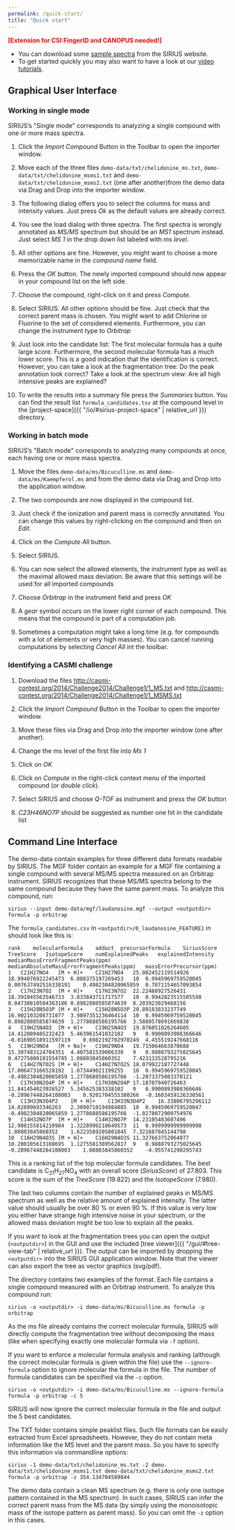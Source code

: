 ```yaml
---
permalink: /quick-start/
title: "Quick start"
---
```

<span>**<span style="color: red">\[Extension for CSI:FingerID and CANOPUS needed\!\]</span>**</span>


 - You can download some [sample spectra](https://bio.informatik.uni-jena.de/wp/wp-content/uploads/2015/05/demo.zip)
from the SIRIUS website.
 - To get started quickly you may also want to have a look at our 
   [video tutorials](https://www.youtube.com/playlist?list=PL57Jv_39fTdc_j8eHrH6At81n1AtxeKar).

## Graphical User Interface

### Working in single mode

SIRIUS’s "Single mode" corresponds to analyzing a single compound with
one or more mass spectra.

1.  Click the *Import Compound* Button in the Toolbar to open the importer window.
    
1.  Move each of the three files `demo-data/txt/chelidonine_ms.txt`, `demo-data/txt/chelidonine_msms1.txt`
    and `demo-data/txt/chelidonine_msms2.txt`  (one after another)from the demo data via Drag and Drop into
    the importer window.

1.  The following dialog offers you to select the columns for mass and
    intensity values. Just press *Ok* as the default values are already
    correct.

1.  You see the load dialog with three spectra. The first spectra is
    wrongly annotated as *MS/MS* spectrum but should be an *MS1*
    spectrum instead. Just select *MS 1* in the drop down list labeled
    with *ms level*.

1.  All other options are fine. However, you might want to choose a more
    memorizable name in the *compound name* field.

1.  Press the *OK* button. The newly imported compound should now appear
    in your compound list on the left side.

1.  Choose the compound, right-click on it and press *Compute*.

1.  Select SIRIUS. All other options should be fine. Just check that
    the correct parent mass is chosen. You might want to add Chlorine or
    Fluorine to the set of considered elements. Furthermore, you can
    change the instrument type to *Orbitrap*

1.  Just look into the candidate list: The first molecular formula has a
    quite large score. Furthermore, the second molecular formula has a
    much lower score. This is a good indication that the identification
    is correct. However, you can take a look at the fragmentation tree:
    Do the peak annotation look correct? Take a look at the spectrum
    view: Are all high intensive peaks are explained?

1.  To write the results into a summary file press the *Summaries* button.
    You can find the result list `formula_candidates.tsv` at the compound level
    in the [project-space]({{ "/io/#sirius-project-space" | relative_url }}) directory.

### Working in batch mode

SIRIUS’s "Batch mode" corresponds to analyzing many compounds at once,
each having one or more mass spectra.

1.  Move the files `demo-data/ms/Bicuculline.ms` and `demo-data/ms/Kaempferol.ms` and from the demo data via Drag and 
    Drop into the application window.

1.  The two compounds are now displayed in the compound list.

1.  Just check if the ionization and parent mass is correctly annotated.
    You can change this values by right-clicking on the compound and then on
    *Edit*.

1.  Click on the *Compute All* button.

1. Select SIRIUS.

1.  You can now select the allowed elements, the instrument type as well
    as the maximal allowed mass deviation. Be aware that this settings
    will be used for all imported compounds

1.  Choose *Orbitrap* in the instrument field and press *OK*

1.  A *gear* symbol occurs on the lower right corner of each compound.
    This means that the compound is part of a computation job.
    
1.  Sometimes a computation might take a long time (e.g. for compounds
    with a lot of elements or very high masses). You can cancel running
    computations by selecting *Cancel All* int the toolbar.

### Identifying a CASMI challenge

1.  Download the files <http://casmi-contest.org/2014/Challenge2014/Challenge1/1_MS.txt>
    and <http://casmi-contest.org/2014/Challenge2014/Challenge1/1_MSMS.txt>

1.  Click the *Import Compound* Button in the Toolbar to open the importer window.

1.  Move these files via Drag and Drop into the importer window (one after another).

1.  Change the ms level of the first file into *Ms 1*

1.  Click on *OK*

1.  Click on *Compute* in the right-click context menu of the imported
    compound (or *double click*).

1.  Select SIRIUS and choose *Q-TOF* as instrument and press the *OK* button

1.  *C23H46NO7P* should be suggested as number one hit in the candidate
    list

## Command Line Interface

The demo-data contain examples for three different data formats readable
by SIRIUS. The MGF folder contain an example for a MGF file containing a
single compound with several MS/MS spectra measured on an Orbitrap
instrument. SIRIUS recognizes that these MS/MS spectra belong to the
same compound because they have the same parent mass. To analyze this
compound, run:

```
sirius --input demo-data/mgf/laudanosine.mgf --output <outputdir> formula -p orbitrap
```

The `formula_candidates.csv` in `<outputdir>/0_laudanosine_FEATURE1` in should look like this is:

```
rank	molecularFormula	adduct	precursorFormula	SiriusScore	TreeScore	IsotopeScore	numExplainedPeaks	explainedIntensity	medianMassErrorFragmentPeaks(ppm)	medianAbsoluteMassErrorFragmentPeaks(ppm)	massErrorPrecursor(ppm)
1	C21H27NO4	[M + H]+	C21H27NO4	25.082452119514926	18.994076922245473	6.088375197269453	10	0.9945969759520045	0.007637492516338191	0.4982304820065859	0.7071154657093854
2	C17H23N7O2	[M + H]+	C17H23N7O2	22.22488927526431	18.391045563546733	3.833843711717577	10	0.9942823515505598	0.04730810504363186	0.8982080585874639	8.203923029468156
3	C15H28N5O3P	[M + H]+	C15H28N5O3P	20.89183833237749	16.902103208731077	3.9897351236464114	10	0.9945969759520045	0.8982080585874639	1.2778688586195766	3.5880578691669838
4	C19H25N4O3	[M + H]+	C19H25N4O3	19.876051026264605	14.412089485232423	5.463961541032182	9	0.9900893988366646	-0.01690518911597119	0.6982192702970249	4.455519247668116
5	C19H29NO4	[M + Na]+	C19H29NO4	19.715064663870688	15.307483124784351	4.407581539086338	9	0.9888793275025645	0.47275808181554785	1.08803845860352	7.423133528795216
6	C14H27N7O2S	[M + H]+	C14H27N7O2S	18.079922187727448	17.006473166528192	1.073449021199255	10	0.9945969759520045	-0.4982304820065859	1.2778688586195766	-1.2073375083370121
7	C17H30N2O4P	[M + H]+	C17H30N2O4P	17.18707940726463	11.841454023926527	5.345625383338102	9	0.9900893988366646	-0.28967448264108003	0.9201704555380266	-0.1603459126330561
8	C13H33N3O4P2	[M + H]+	C13H33N3O4P2	16.33806795296112	14.02899693346263	2.3090710194984885	10	0.9945969759520047	-0.4982304820065859	1.2778688586195766	-1.0278072909754976
9	C14H32NO7P	[M + H]+	C14H32NO7P	14.23105483607496	12.908155814210904	1.3228990218640573	11	0.9999999999999998	1.08803845860352	1.6223589205801845	7.321687845144798
10	C16H29N4O3S	[M + H]+	C16H29N4O3S	11.327663752064977	10.200105613108695	1.1275581389562817	9	0.9888793275025645	-0.28967448264108003	1.08803845860352	-4.955741290295743
```

This is a ranking list of the top molecular formula candidates. The best
candidate is C<sub>21</sub>H<sub>27</sub>NO<sub>4</sub> with an overall score (*SiriusScore*) of 27.803. This score
is the sum of the *TreeScore* (19.822) and the *IsotopeScore* (7.980).

The last two columns contain the number of explained peaks in MS/MS
spectrum as well as the relative amount of explained intensity. The latter
value should usually be over 80 % or even 90 %. If this value is very
low you either have strange high intensive noise in your spectrum, or
the allowed mass deviation might be too low to explain all the peaks.

If you want to look at the fragmentation trees you can open the output (`<outputdir>`) 
in the GUI and use the included [tree viewer]({{ "/gui/#tree-view-tab" | relative_url }}). 
The output can be imported by dropping the `<outputdir>` into the SIRIUS GUI application window.
Note that the viewer can also export the tree as vector graphics (svg/pdf).

The directory contains two examples of the format. Each file contains a
single compound measured with an Orbitrap instrument. To analyze this
compound run:

```
sirius -o <outputdir> -i demo-data/ms/Bicuculline.ms formula -p orbitrap
```

As the ms file already contains the correct molecular formula, SIRIUS
will directly compute the fragmentation tree without decomposing the
mass (like when specifying exactly one molecular formula via `-f` option).

If you want to enforce a molecular formula analysis and ranking
(although the correct molecular formula is given within the file) use
the `--ignore-formula` option to ignore molecular the formula in the file. 
The number of  formula candidates can be specified via the `-c` option.

```
sirius -o <outputdir> -i demo-data/ms/Bicuculline.ms --ignore-formula formula -p orbitrap -c 5
```

SIRIUS will now ignore the correct molecular formula in the file and
output the 5 best candidates.

The TXT folder contains simple peaklist files. Such file formats can be
easily extracted from Excel spreadsheets. However, they do not contain
meta information like the MS level and the parent mass. So you have to
specify this information via commandline options:

```
sirius -1 demo-data/txt/chelidonine_ms.txt -2 demo-data/txt/chelidonine_msms1.txt demo-data/txt/chelidonine_msms2.txt formula -p orbitrap -z 354.134704589844
```

The demo data contain a clean MS spectrum (e.g. there is only one
isotope pattern contained in the MS spectrum). In such cases, SIRIUS can
infer the correct parent mass from the MS data (by simply using the
monoisotopic mass of the isotope pattern as parent mass). So you can
omit the `-z` option in this cases.